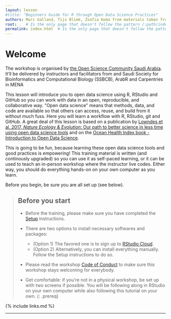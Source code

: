 ```yaml
---
layout: lesson
#title: "Beginners Guide for R through Open Data Science Practices"
authors: Marc Galland, Tijs Bliek, Zsofia Koma from materials taken from "The Ocean Health Index Team"
root: .  # Is the only page that doesn't follow the pattern /:path/index.html
permalink: index.html  # Is the only page that doesn't follow the pattern /:path/index.html
---
```

# Welcome 

The workshop is organised by [the Open Science Community Saudi Arabia](https://osc-ksa.com/ar-index.html). It’ll be delivered by instructors and facilitators from and Saudi Society for Bioinformatics and Computational Biology (SSBCB), ArabR and  Carpentries in MENA 

This lesson will introduce you to open data science using R, RStudio and GitHub so you can work with data in an open, reproducible, and collaborative way. "Open data science" means that methods, data, and code are available so that others can access, reuse, and build from it without much fuss. Here you will learn a workflow with R, RStudio, git and GitHub. A great deal of this lesson is based on a publication by [Lowndes et al. 2017, *Nature Ecology & Evolution*: Our path to better science in less time using open data science tools](https://www.nature.com/articles/s41559-017-0160) and on the [Ocean Health Index book - Introduction to Open Data Science](http://ohi-science.org/data-science-training/). 

This is going to be fun, because learning these open data science tools and good practices is empowering! This training material is written (and continously upgraded) so you can use it as self-paced learning, or it can be used to teach an in-person workshop where the instructor live codes. Either way, you should do everything hands-on on your own computer as you learn. 

Before you begin, be sure you are all set up (see below).

> ## Before you start
>
> - Before the training, please make sure you have completed the [Setup](https://carpentries-incubator.github.io/open-science-with-r/setup.html) instructions.   
> - There are two options to install necessary softwares and packages:
>   * (Option 1) The favored one is to sign up to [RStudio Cloud](https://rstudio.cloud/).
>   * (Option 2) Alternatively, you can install everything manually. Follow the Setup instructions to do so.
>
> - Please read the workshop [Code of Conduct](https://github.com/Open-Science-Community-Saudi-Arabia/Open-Science-Community-in-Saudi/blob/main/CODE_OF_CONDUCT.md) to make sure this workshop stays welcoming for everybody.  
> - Get comfortable: if you're not in a physical workshop, be set up with two screens if possible. You will be following along in RStudio on your own computer while also following this tutorial on your own.
{: .prereq}


{% include links.md %}


----



